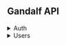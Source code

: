## Gandalf API

<details>
<summary>Auth</summary>
<p>

- **/auth/login**:
  - POST: authenticates an user into the system
    - Headers: no headers required
    - Payload:
        ```json
        {
            "email": "test@test.com",
            "password": "testestestest",
            "scopes": [
                "user:read",
            ]
        }
        ```
    - Result:
      ```json
      {
          "type": "tokens",
          "data": {
              "access_token": "eyJhbGciOiJIUzI",
              "refresh_token": "eyJhbGciOiJIUzP"
          }
      }
      ```
    - Codes:
      - 200
      - 400
      - 403

- **/auth/refresh**:
  - POST: refresh the access token given in the `login` endpoint
    - Headers: no headers required
    - Payload:
      ```json
      {
          "access_token": "eyJhbGciOiJIUzI",
          "refresh_token": "eyJhbGciOiJIUzP"
      }
      ```
    - Result:
      ```json
      {
          "type": "tokens",
          "data": {
              "access_token": "eyJhbGciOiJIUzI",
              "refresh_token": "eyJhbGciOiJIUzP"
          }
      }
      ```:
    - Codes:
      - 200
      - 400

</p>
</details> 

<details>
<summary>Users</summary>
<p>

- **/users**:
  - POST: creates a new user
    - Headers: no headers required
    - Payload:
      ```json
      {
          "email": "test@test.com",
          "name": "Test",
          "surname": "Test test",
          "password": "testestestest",
          "birthday": "1997-12-21T00:00:00Z",
          "verification_url": "http://test",
          "phone": "+34666666666" // Optional
      }
      ```
    - Result:
      ```json
      {
          "type": "user",
          "data": {
              "uuid": "b6dcda6d-b149-4063-baa1-f7ac12508772",
              "email": "test@test.com",
              "name": "Test",
              "surname": "Test test",
              "birthday": "1997-12-21T00:00:00Z",
              "phone": "+34666666666"
          }
      }
      ```
    - Codes:
      - 200
      - 400
- **/users/me**:
  - GET: retrieves the user data who perform the request
    - Headers:
      - `Authorization: Bearer <token>`
    - Scopes:
      - `users:read`
    - Result:
      ```json
      {
          "type": "user",
          "data": {
              "uuid": "b6dcda6d-b149-4063-baa1-f7ac12508772",
              "email": "test@test.com",
              "name": "Test",
              "surname": "Test test",
              "birthday": "1997-12-21T00:00:00Z",
              "phone": "+34666666666"
          }
      }
      ```
    - Codes:
      - 200
      - 403
- **/users/verify**:
  - PATCH: verifies the user who perform the request
    - Headers:
      - `Authorization: Bearer <token>`
    - Scopes:
      - `user:verify`
    - Result: no response
    - Codes:
      - 200
      - 403
- **/users/verify/resend**:
  - POST: resend the user verification email
    - Headers: no headers required
    - Payload:
      ```json
      {
          "email": "test@test.com",
          "verification_url": "http://test",
      }
      ```
    - Result: no response
    - Codes:
      - 201
      - 400
- **/users/reset**:
  - PATCH: reset the password of the user who perform the request
    - Headers:
      - `Authorization: Bearer <token>`
    - Scopes:
      - `user:change-password`
    - Payload:
      ```json
      {
           "password": "testestestest"
      }
      ```
    - Result: no response
    - Codes:
      - 200
      - 403
- **/users/reset/resend**:
  - POST: resend the user reset password email
    - Headers: no headers required
    - Payload:
      ```json
      {
          "email": "test@test.com",
          "verification_url": "http://test",
      }
      ```
    - Result: no response
    - Codes:
      - 201
      - 400

</p>
</details> 
